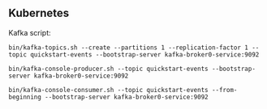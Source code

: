 ## Kubernetes

Kafka script: 

``` bin/kafka-topics.sh --create --partitions 1 --replication-factor 1 --topic quickstart-events --bootstrap-server kafka-broker0-service:9092 ```

``` bin/kafka-console-producer.sh --topic quickstart-events --bootstrap-server kafka-broker0-service:9092 ```

``` bin/kafka-console-consumer.sh --topic quickstart-events --from-beginning --bootstrap-server kafka-broker0-service:9092 ```
